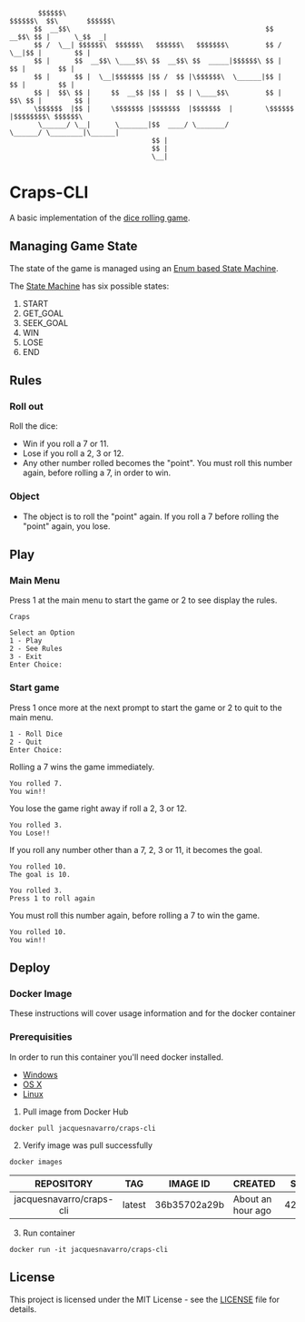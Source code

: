 ```
       $$$$$$\                                                  $$$$$$\  $$\       $$$$$$\ 
      $$  __$$\                                                $$  __$$\ $$ |      \_$$  _|
      $$ /  \__| $$$$$$\  $$$$$$\   $$$$$$\   $$$$$$$\         $$ /  \__|$$ |        $$ |  
      $$ |      $$  __$$\ \____$$\ $$  __$$\ $$  _____|$$$$$$\ $$ |      $$ |        $$ |  
      $$ |      $$ |  \__|$$$$$$$ |$$ /  $$ |\$$$$$$\  \______|$$ |      $$ |        $$ |  
      $$ |  $$\ $$ |     $$  __$$ |$$ |  $$ | \____$$\         $$ |  $$\ $$ |        $$ |  
      \$$$$$$  |$$ |     \$$$$$$$ |$$$$$$$  |$$$$$$$  |        \$$$$$$  |$$$$$$$$\ $$$$$$\ 
       \______/ \__|      \_______|$$  ____/ \_______/          \______/ \________|\______|
                                   $$ |                                                    
                                   $$ |                                                    
                                   \__|
```

# Craps-CLI

A basic implementation of the [dice rolling game](https://en.wikipedia.org/wiki/Craps).

## Managing Game State

The state of the game is managed using an [Enum based State Machine](https://www.youtube.com/watch?v=-ZP2Xm-mY4E).

The [State Machine](https://github.com/jacques-navarro/craps-cli/blob/main/src/main/java/game/GameState.java) has six possible states:
1. START
2. GET_GOAL
3. SEEK_GOAL
4. WIN
5. LOSE
6. END

## Rules

### Roll out

Roll the dice:  
- Win if you roll a 7 or 11.
- Lose if you roll a 2, 3 or 12.
- Any other number rolled becomes the "point". You must roll this number again, before rolling a 7, in order to win.

### Object
- The object is to roll the "point" again. If you roll a 7 before rolling the "point" again, you lose.

## Play

### Main Menu

Press 1 at the main menu to start the game or 2 to see display the rules.

```
Craps

Select an Option
1 - Play
2 - See Rules
3 - Exit
Enter Choice:
```

### Start game

Press 1 once more at the next prompt to start the game or 2 to quit to the main menu.

```
1 - Roll Dice
2 - Quit
Enter Choice:
```

Rolling a 7 wins the game immediately.

```
You rolled 7.
You win!!
```

You lose the game right away if roll a 2, 3 or 12.

```
You rolled 3.
You Lose!!
```

If you roll any number other than a 7, 2, 3 or 11, it becomes the goal.

```
You rolled 10.
The goal is 10.

You rolled 3.
Press 1 to roll again
```

You must roll this number again, before rolling a 7 to win the game.

```
You rolled 10.
You win!!
```

## Deploy

### Docker Image

These instructions will cover usage information and for the docker container

### Prerequisities

In order to run this container you'll need docker installed.

* [Windows](https://docs.docker.com/windows/started)
* [OS X](https://docs.docker.com/mac/started/)
* [Linux](https://docs.docker.com/linux/started/)

1. Pull image from Docker Hub
```
docker pull jacquesnavarro/craps-cli
```

2. Verify image was pull successfully

```declarative
docker images
```

|        REPOSITORY        |   TAG  |   IMAGE ID   | CREATED           |  SIZE |
|:------------------------:|:------:|:------------:|-------------------|:-----:|
| jacquesnavarro/craps-cli | latest | 36b35702a29b | About an hour ago | 420MB |

3. Run container

```
docker run -it jacquesnavarro/craps-cli
```

## License

This project is licensed under the MIT License - see the [LICENSE](https://github.com/jacques-navarro/craps-cli/blob/main/LICENSE) file for details.
